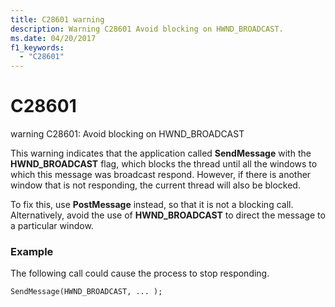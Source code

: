 ```yaml
---
title: C28601 warning
description: Warning C28601 Avoid blocking on HWND_BROADCAST.
ms.date: 04/20/2017
f1_keywords: 
  - "C28601"
---
```


# C28601


warning C28601: Avoid blocking on HWND\_BROADCAST

This warning indicates that the application called **SendMessage** with the **HWND\_BROADCAST** flag, which blocks the thread until all the windows to which this message was broadcast respond. However, if there is another window that is not responding, the current thread will also be blocked.

To fix this, use **PostMessage** instead, so that it is not a blocking call. Alternatively, avoid the use of **HWND\_BROADCAST** to direct the message to a particular window.

### <span id="example"></span><span id="EXAMPLE"></span>Example

The following call could cause the process to stop responding.

```
SendMessage(HWND_BROADCAST, ... );
```

